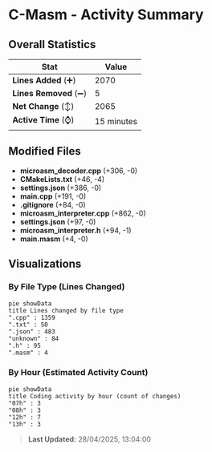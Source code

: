 # C-Masm - Activity Summary 

## Overall Statistics

| Stat                   | Value                                                             |
| ---------------------- | ----------------------------------------------------------------- |
| **Lines Added** (➕)   | 2070                                          |
| **Lines Removed** (➖) | 5                                        |
| **Net Change** (↕)    | 2065                |
| **Active Time** (⌚)   | 15 minutes |


## Modified Files
- **microasm_decoder.cpp** (+306, -0)
- **CMakeLists.txt** (+46, -4)
- **settings.json** (+386, -0)
- **main.cpp** (+191, -0)
- **.gitignore** (+84, -0)
- **microasm_interpreter.cpp** (+862, -0)
- **settings.json** (+97, -0)
- **microasm_interpreter.h** (+94, -1)
- **main.masm** (+4, -0)

## Visualizations

### By File Type (Lines Changed)

```mermaid
pie showData
title Lines changed by file type
".cpp" : 1359
".txt" : 50
".json" : 483
"unknown" : 84
".h" : 95
".masm" : 4
```

### By Hour (Estimated Activity Count)

```mermaid
pie showData
title Coding activity by hour (count of changes)
"07h" : 3
"08h" : 3
"12h" : 7
"13h" : 3
```


> **Last Updated:** 28/04/2025, 13:04:00